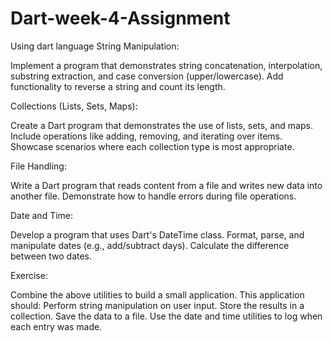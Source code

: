 # Dart-week-4-Assignment
Using dart language
String Manipulation:

Implement a program that demonstrates string concatenation, interpolation, substring extraction, and case conversion (upper/lowercase).
Add functionality to reverse a string and count its length.

Collections (Lists, Sets, Maps):

Create a Dart program that demonstrates the use of lists, sets, and maps.
Include operations like adding, removing, and iterating over items.
Showcase scenarios where each collection type is most appropriate.

File Handling:

Write a Dart program that reads content from a file and writes new data into another file.
Demonstrate how to handle errors during file operations.

Date and Time:

Develop a program that uses Dart's DateTime class.
Format, parse, and manipulate dates (e.g., add/subtract days).
Calculate the difference between two dates.

Exercise:

Combine the above utilities to build a small application. This application should:
Perform string manipulation on user input.
Store the results in a collection.
Save the data to a file.
Use the date and time utilities to log when each entry was made.
